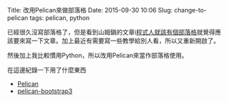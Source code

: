 Title: 改用Pelican來做部落格
Date: 2015-09-30 10:06
Slug: change-to-pelican
tags: pelican, python 

已經很久沒寫部落格了，但是看到山姆鍋的文章i[程式人就該有個部落格](https://samkuo.me/post/2015/09/why-developers-should-have-a-blog/)就覺得應該要來寫一下文章。加上最近有需要寫一些教學給別人看，所以又重新開啟了。

然後加上我比較慣用Python，所以改用Pelican來當作部落格使用。

在這邊紀錄一下用了什麼東西

* [Pelican](http://blog.getpelican.com/)
* [pelican-bootstrap3](https://github.com/DandyDev/pelican-bootstrap3)


